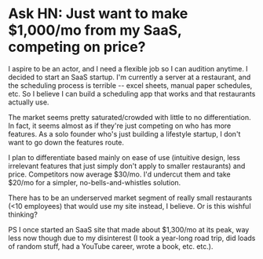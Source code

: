 # Ask HN: Just want to make $1,000/mo from my SaaS, competing on price?

I aspire to be an actor, and I need a flexible job so I can audition anytime. I decided to start an SaaS startup. I&#x27;m currently a server at a restaurant, and the scheduling process is terrible -- excel sheets, manual paper schedules, etc. So I believe I can build a scheduling app that works and that restaurants actually use.<p>The market seems pretty saturated&#x2F;crowded with little to no differentiation. In fact, it seems almost as if they&#x27;re just competing on who has more features. As a solo founder who&#x27;s just building a lifestyle startup, I don&#x27;t want to go down the features route.<p>I plan to differentiate based mainly on ease of use (intuitive design, less irrelevant features that just simply don&#x27;t apply to smaller restaurants) and price. Competitors now average $30&#x2F;mo. I&#x27;d undercut them and take $20&#x2F;mo for a simpler, no-bells-and-whistles solution.<p>There has to be an underserved market segment of really small restaurants (&lt;10 employees) that would use my site instead, I believe. Or is this wishful thinking?<p>PS I once started an SaaS site that made about $1,300&#x2F;mo at its peak, way less now though due to my disinterest (I took a year-long road trip, did loads of random stuff, had a YouTube career, wrote a book, etc. etc.).

